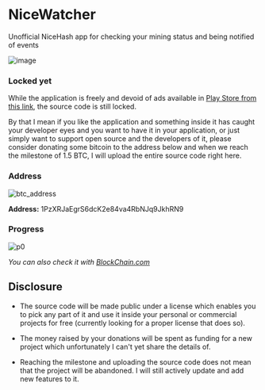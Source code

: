 # NiceWatcher
Unofficial NiceHash app for checking your mining status and being notified of events    

![image](https://lh3.googleusercontent.com/VA6e3QsPzEgQ4EIH34i-BJo9nXWvIJ5nZp3dJfPN_MW1jqnRYfLG9Erih5Mdwe60fTU=s180-rw)

### Locked yet

While the application is freely and devoid of ads available
in [Play Store from this link](https://play.google.com/store/apps/details?id=com.simmsoft.nicewatcher),
the source code is still locked.

By that I mean if you like the
application and something inside it has caught your
developer eyes and you
want to have it in your application, or just simply want
to support open source and the developers of it,
please consider donating
some bitcoin to the address below and when we reach the
milestone of 1.5 BTC, I will upload the entire source code
right here.

### Address

![btc_address](https://user-images.githubusercontent.com/24822099/49712752-218e5680-fc5b-11e8-8f01-77c88bf02b83.png)

__Address:__ 1PzXRJaEgrS6dcK2e84va4RbNJq9JkhRN9


### Progress

![p0](https://user-images.githubusercontent.com/24822099/49356347-bc79b480-f6e0-11e8-8300-aa8d850806d7.gif)

_You can also check it with [BlockChain.com](https://www.blockchain.com/btc/address/1PzXRJaEgrS6dcK2e84va4RbNJq9JkhRN9)_



## Disclosure

- The source code will be made public under
a license
which enables you to pick any part of it and use it inside your
personal or commercial projects for free (currently looking for a proper license that does so).

- The money raised by your donations will be spent as funding for
a new project which unfortunately I can't yet share the details of.


- Reaching the milestone and uploading the source code does not
mean that the project will be abandoned. I will still actively
update and add new features to it.


